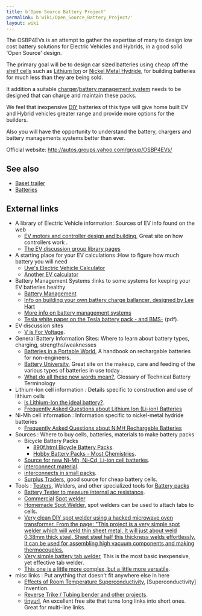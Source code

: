 ```yaml
---
title: b'Open Source Battery Project'
permalink: b'wiki/Open_Source_Battery_Project/'
layout: wiki
---
```


The OSBP4EVs is an attempt to gather the expertise of many to design low
cost battery solutions for Electric Vehicles and Hybrids, in a good
solid 'Open Source' design.

The primary goal will be to design car sized batteries using cheap off
the [shelf cells](shelf_cell "wikilink") such as [Lithium
Ion](/wiki/Lithium_Ion "wikilink") or [Nickel Metal
Hydride](/wiki/Nickel_Metal_Hydride "wikilink"), for building batteries for
much less than they are being sold.

It addition a suitable [charger](charger "wikilink")/[battery management
system](battery_management_system "wikilink") needs to be designed that
can charge and maintain these packs.

We feel that inexpensive [DIY](wikipedia:DIY "wikilink") batteries of
this type will give home built EV and Hybrid vehicles greater range and
provide more options for the builders.

Also you will have the opportunity to understand the battery, chargers
and battery managements systems better than ever.

Official website: <http://autos.groups.yahoo.com/group/OSBP4EVs/>

See also
--------

-   [Baset trailer](/wiki/Baset_trailer "wikilink")
-   [Batteries](/wiki/Batteries "wikilink")

External links
--------------

-   A library of Electric Vehicle information: Sources of EV info found
    on the web
    -   [EV motors and controller design and
        building](http://4qd.co.uk/faq/index.html), Great site on how
        controllers work .
    -   [The EV discussion group library
        pages](http://www.evdl.org/lib/)
-   A starting place for your EV calculations :How to figure how much
    battery you will need
    -   [Uve's Electric Vehicle
        Calculator](http://www.geocities.com/hempev/EVCalculator.html)
    -   [Another EV calculator](http://www.evconvert.com/tools/evcalc/)
-   Battery Management Systems :links to some systems for keeping your
    EV batteries healthy
    -   [Battery
        Management](http://www.cameronsoftware.com/ev/EV_BatteryManagementSystems.html)
    -   [Info on building your own battery charge ballancer, designed by
        Lee Hart](http://www.geocities.com/sorefeets/balancerland/)
    -   [More info on battery management
        systems](http://www.metricmind.com/ac_honda/bms.htm)
    -   [Tesla white paper on the Tesla battery pack - and
        BMS-](http://www.teslamotors.com/display_data/TeslaRoadsterBatterySystem.pdf)
        (pdf).
-   EV discussion sites
    -   [V is For Voltage](http://visforvoltage.net).
-   General Battery Information Sites: Where to learn about battery
    types, charging, strengths/weaknesses
    -   [Batteries in a Portable World](http://www.buchmann.ca), A
        handbook on rechargable batteries for non-engineers.
    -   [Battery
        University](http://www.batteryuniversity.com/index.htm), Great
        site on the makeup, care and feeding of the various types of
        batteries in use today .
    -   [What do all these new words
        mean?](http://www.greenbatteries.com/batteryterms.html),
        Glossary of Technical Battery Terminology
-   Lithium-Ion cell information : Details specific to construction and
    use of lithium cells
    -   [Is Lithium-Ion the ideal
        battery?](http://www.batteryuniversity.com/partone-5.htm).
    -   [Frequently Asked Questions about Lithium Ion (Li-ion)
        Batteries](http://www.greenbatteries.com/libafa.html)
-   Ni-Mh cell information : Information specific to nickel-metal
    hydride batteries
    -   [Frequently Asked Questions about NiMH Rechargeble
        Batteries](http://www.greenbatteries.com/nibafa.html)
-   Sources : Where to buy cells, batteries, materials to make battery
    packs
    -   Bicycle Battery Packs
        -   [890f.html Bicycle Battery
            Packs](http://www.rabbittool.com/pages/).
        -   [Hobby Battery Packs - Most
            Chemistries](http://www.batteryspace.com).
    -   [Source for new Ni-Mh, Ni-Cd, Li-ion cell
        batteries](http://www.greenbatteries.com/).
    -   [interconnect
        material](http://www.toolsandsupplies.com/detail.asp?product_id=SA%2045803).
    -   [interconnects in small packs](http://www.mcmaster.com).
    -   [Surplus Traders](http://www.surplustraders.net/b/), good source
        for cheap battery cells.
-   Tools : [Testers](/wiki/Tester "wikilink"), Welders, and other specialized
    tools for [Battery packs](/wiki/Battery_pack "wikilink")
    -   [Battery Tester to measure internal ac
        resistance](http://f1.grp.yahoofs.com/v1/UHxHRgFaEgXjxE3HfRPSQPTs0soZDa083gMKqrAMaOf5qPmqpGojy3C5KqPFGeGJOEZV3Wuo0Wvz4wIBlZXmYskPfksJ-9s/BATTERY_TESTER.doc).
    -   [Commercial](http://www.hobbyspotwelders.com/HSBATTERYPEN.php)
        [Spot welder](/wiki/Spot_welder "wikilink")
    -   [Homemade Spot Welder](http://www.5bears.com/welder.htm), spot
        welders can be used to attach tabs to cells.
    -   [Very clean DIY spot welder using a hacked microwave oven
        transformer. From the page: "This project is a very simple spot
        welder which will weld thin sheet metal. It will just about weld
        0.38mm thick steel. Sheet steel half this thickness welds
        effortlessly. It can be used for assembling high vacuum
        components and making
        thermocouples.](http://www.teralab.co.uk/Electronics/Spot_Welder/Spot_Welder_Page1.htm)
    -   [Very simple battery tab
        welder](http://www.philpem.me.uk/elec/welder/), This is the most
        basic inexpensive, yet effective tab welder.
    -   [This one is a little more complex, but a little more
        versatile](http://www.sas.org/E-Bulletin/2003-10-31/labNotesAS/body.html).
-   misc links : Put anything that doesn't fit anywhere else in here
    -   [Effects of Room Temperature
        Superconductivity](http://www.kz1300.com/hfgc/),
        \[Superconductivity\] Invention.
    -   [Reverse Trike / Tubing bender and other
        projects](http://skidaddysprojectscom.com).
    -   [tinyurl](http://tinyurl.com/), An excellent free site that
        turns long links into short ones. Great for multi-line links.
